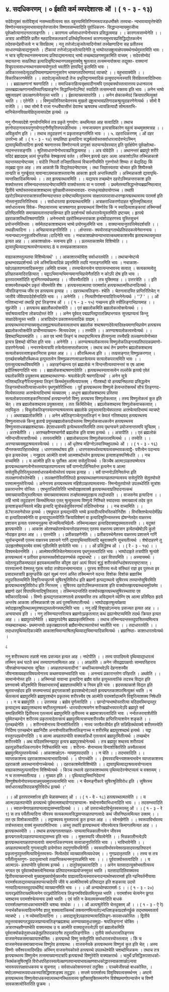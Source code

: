 ## ४. सदधिकरणम् । ० ईक्षति कर्म व्यपदेशात्सः ओं । ( १ - ३ - १३)
सदेवेत्पुक्तं सतोविशृत्वं नसम्भवतीत्यस्य सतः वहुस्यामितिरिणामरूपजडधर्मोक्तेः तस्यचा-
न्यभावव्यावृत्तेश्चेति विष्णोरन्यवस्तुस्वभावव्यावृत्तेरुत्तात्वेन विष्णावसम्भवादिति पूर्वाधिकरण-
सिद्धान्तन्यायमुपजीव्य पूर्वपक्षोत्यानादनतरसङ्गतिः । । कारणत्व धर्मसाधारण्येनोभयत्र
प्रसिद्धत्वमाह । । कारणत्वसाम्येनेति । । अत्राग्र आसीदिति प्रतीत महदादिसकलकार्यं
प्रतिर्थवृत्तित्वरूपं कारणत्वमुभयत्रप्रसिद्धिद्योतकत्वेन तदेवसन्देहवीजत्वे न च विवक्षितम् । नतु
तत्तेजोऽसृजतेत्यादिनोक्तं तस्येक्षणादिना सह प्रतीतस्य साधारण्यहेत्वाद्यनुपपत्तेः । टीकायां
तत्तेजोऽसृजतेत्यादिनेति तु भाष्पोस्तसष्ट्रत्वाक्षेपसमर्थनार्थमुस्तामिति भावः । न चात्र
सृष्टिस्थानसमन्वयस्य प्रतिपाद्यमानत्वाद् भाष्ये तच्छब्दग्रहणमपुकामिति वाच्यम् । सदेवसोम्येदं
सदायतनाः सत्प्रतिष्ठा इत्यादिसृष्टिस्थानगतवहुवाक्येषु श्रुतत्वात् तत्समन्वयोक्त्या तद्युक्त-
वाक्यानां विचूपरत्वसाधनस्थानसमन्वयोणुस्तो भवतीति ज्ञापयितुं कृतमिति भावः ।
अविकारस्सदेत्युदाहरिष्यमाणप्रमाणानुसारेण भाष्यगतपरिमाणपदं व्याचष्टे । । वहुभावाक्येति । ।
विकारिकारणमेवेति । । तदपोऽसृजतेत्यादौ तेजः प्रभृतिद्दानामवादिकं प्रत्युपादनत्वस्यापि
विवक्षितत्वादितिभावः । । ब्रह्मलक्षणानां श्रवणादिति । । समाधिकराहित्यसृक्षवादीनामपि
एतद्बाक्योस्तत्वात्तस्य प्रधानपरत्व उस्तब्रह्मलक्षणानामतिव्याप्तिप्रसङ्गेन सिद्धान्तिनोऽनिष्टं
स्यादिति तत्समन्वयो वक्तव्य इति भावः । अनेन भाष्ये सृष्ट्रत्वग्रहणं उपलक्षणत्वेनेत्पुस्त भवति
। । ईक्षत्याख्यव्यापारेति । । अनेन क्षेकाकर्मपदं क्रियापरमित्युक्तं भवति । । एतेनेति । ।
विष्णुव्यतिरिस्तचेतनस्य मुखतो द्रष्ट्रत्वाभावप्रतिगादकश्रुत्युदाहरणेनेत्यर्थः । सोमो वै राजेति । ।
यथा सोमो वै राजा गन्धर्वेष्वासीत्तं देवाश्च ऋषयश्च ध्यायन्नित्यादौ सोमलताभि-
मानिचेतनविवक्षयेक्षितृत्वव्यपदेश इत्यर्थः ।७

ननु गौणव्यपदेशे गुणयोगनिमित्तं तत्र प्रकृते गुणयोग: कथमित्यत आह सत्वादिति । तथाच
ज्ञानोपादानत्वरूपगुणयोगाद्गौणीवृत्तिरुपपन्नेतिभावः । नन्वजायमान इत्यत्राविकारेण वहुत्वं
कथमुक्तमत्राह । । अविकुर्वाण इति । । तथाच तदुदाहरणं न प्रकृतासङ्गतमिति भावः । ।
५. दहराधिकरणम् । ओं दहर उत्तरेभ्यः ओं । ( १ - ३ - १४)
सम्प्रतिष्ठा इत्यादिना सद्धर्मतयोस्तसर्वाधारत्वादेरुभेऽस्मिन् द्यावापृथिवीत्यादिना हृत्पद्मे
श्रवणात्तस्य विष्णोरन्यत्वे प्रागुक्तं सदप्यन्यदेवस्यात् इति पूर्वाक्षेपेण पूर्वपक्षोत्था-
नादनन्तरसङ्गतिः । श्रुतिसाधारण्येनोभयत्रप्रसिद्धत्वमाह । । अत्र योवेदेति । । अथानन्तरं ब्रह्मपुरे
शरीरे यदिदं ब्रह्मदह्यम् अल्पं पुण्डरीकं वेश्महृत्पद्मं वर्तत । तस्मिन् हृत्पद्मे दहरः अल्पः
आकाशोऽस्ति तस्मिन्नाकाशे यदन्तस्तदन्वेष्टव्यम् । वादेति निपातौ तजिज्ञासितव्यं
विचारणीयमिति गुरुणोस्ते शिष्याः तं चेद्यदिद्यः किं तद्ब्रह्म पुरत आह । तत्र आकाशे किं
विद्यतेयदन्वेष्टव्यम् । तथा जिज्ञास्यतया चोच्यत इति शिष्पैरुक्ते तान्प्रति स गुरुर्ब्रूयात्
यावान्वाऽयमाकाशस्तावानेष आकाशः हृदये अन्तस्तिष्ठति । अस्मिन्नाकाशे द्यावापृथि-
व्यन्तरिक्षादिकमित्यर्थः । । तत् हृत्पद्मस्थत्वमिति । । यद्यायत्र तच्छब्देन दहरोऽस्मिन्नन्तराकाश
इति शक्योस्तस्य तस्मिन्यदन्तस्तदन्वेष्टव्यमिति वाक्योस्तस्य वा न परामर्शः ।
प्रथमेतस्यासिद्धान्तेप्यब्रह्मनिष्ठत्वात् द्वितीये भाष्पोस्तस्याकाशशब्दस्य पूर्वपक्षवीजस्याभावादव-
रान्तधृत्याक्षेपायोगाच्च । तथापि दहरोऽस्मिन्नन्तराकाशस्तस्मिन्यदन्तस्त दन्वेष्टव्यमित्पुस्तस्य
साक्षात्परपरासाधारणहृत्पद्मस्थत्वस्य परामर्श इति नोस्तानुपपत्तिरितिभावः । । सर्वाधारतया
हृत्पद्मस्थत्वमिति । अत्राक्षराधिकरणोदाहत श्रुतिस्मृतिबलात् सर्वाधारत्वस्य विवेक-
निष्ठत्वात्तस्य चात्रश्रवणात् हृत्पद्मस्थत्वं विष्णोरेव किं न स्यादित्याशङ्कायां तस्मिन्सर्वं
प्रतिष्ठितमिति समाख्यावलात्तदप्याक्षिप्यत इति प्रदर्शनार्थं सर्वधारतयेत्युस्तमिति द्रष्टव्यम् ।
हृत्पद्मे दहराकाशस्थितिश्रवणादिति । अनेनभाष्ये दहरोस्मिन्नन्तराकाश इत्यंशोदाहरणस्य
युस्तिसूचनं प्रयोजनमितिभावः । सर्वमेतदाकाशशब्दस्य भाष्ये प्रयोगमूलमिति भावः ।
वाक्यान्वयानुपपत्तिमेवदर्शयति । । तथाहीत्यादिना । । अभिप्रायासङ्गतिरिति । । ।र्क्षन्तरवा-
क्ययोरसङ्गतार्थप्रतिपादकत्वेनेवानन्वयः । नत्वन्यथाऽननुकूलविभस्तिका।दादिनेति भावः ।
नचाकाशपक्षेप्यन्याभावात्कथमाकाशस्यैव हृताद्मस्थत्वमुच्यत इत्यत आह । । आकाशपक्षेत्व-
स्त्वन्वय इति । । प्रलस्ताकाशमेव विशिष्येति । । द्यावापुथिव्याद्याश्रत्वयोगयत्वायऽ 8 य तत्त्वप्रकाशाकावातः

वाह्याकाश्स्तुल्पतया विशिष्येत्यर्थ' । । आकाशारव्योविशृ सर्वाधारतयेति । । तथाचान्वेष्टव्ये
इत्थम्भावप्रदर्शनार्थः उभे अस्मिन्नित्यादिकं प्रवृत्तमिति तदपि नासङ्गतमिति भावः । नचाकाश-
पक्षेऽपहतपाणत्वादिकमनुपा।न्नमिति वाच्यम् । तस्याचेतनत्वेन पापात्यन्तभावस्य सत्वात् ।
सत्यकामत्वेतु प्रतिहतकमादिराहित्यात् । यद्वाऽभिमान्यभिमन्यमानाभिप्रायेणैतदिति न कोऽपि
दोष इति भावः । इतरपरामर्शादिति सूत्रनिरस्यर्थपक्षमाह । । जीवस्यैतदिति । । तत्र युक्तिमाह
। । उत्तरत्रेति । । इति वाक्यस्यैतच्छब्देन प्रकृतं जीवमयेति शेषः । हत्पद्मस्यात्मतया परामर्शात्
हत्पद्मस्थात्मविधानादित्यर्थः । जीवलिङ्गाच्च जीव एव हत्पद्मस्य इत्याह । । दहरस्थत्वलिङ्गा-
श्चेति । चेतनत्वादस्ति प्राप्तिरितिचेत् न जातीये जीवेपापादेर्दर्शनादिति भावः । । अनेनेति । ।
नित्यतीर्णाशनायादिरित्यनेनेत्यर्थः । ''7 '
। । ओं गतिशब्दाभ्यां तथाहि दृष्टं लिङ्गश्च ओं । । ( १ - ३ - १५)
गच्छन्त्य इति स्त्रीलिङ्गाभिप्रायमाह । । सुप्रजेति । । हत्पद्मस्य ब्रह्मलौकत्वोक्त्येति । । एतं
ब्रह्मलोकमिति ब्रह्मलोकत्वोक्त्येत्यर्थः । । सर्वाश्रयत्वादिना लोकपदोस्तं वेति । । अनेन पूर्ववत्
पद्मप्राप्तिद्वारातन्निष्ठभगवतः सुप्तप्राप्यत्वं किन्तु साक्षादेवेत्युस्त भवति । अत्रादिपदेन
प्रकाशरूपत्वादिकं ग्राह्यम् । हत्पद्मस्थस्यारण्याख्यसुधासमुद्राश्रयलोकवत्वलाभाय ब्रह्मलोक
शब्दश्रवणादेवेत्यादिवक्ष्यमाणाभिप्रायेण हत्पद्मस्य ब्रह्मलोकत्वोक्त्येति प्राचीनव्याख्यान-
मित्यवधेयम् । । तस्येति । । अरण्याश्रयलोकत्वस्येत्यर्थः । । हिशब्दाभिप्रायमाहेति । । अत एव
भाष्ये लिङ्गं च तथादृष्टमित्यत्र हीत्यनुत्त्वा तस्यैवहि तल्लक्षणत्वेनोच्यत इत्यत्र हिशब्दो योजित
इति भावः । अनेनेति । । अरण्याश्रयलोकत्वस्य विष्णुलोकलिङ्गत्वप्रतिपादकप्रमाणो-
दाहरणेनेत्यर्थः । नन्वरश्चेत्यत्रापि तत्रेत्येतत्सप्तलोकपरम् । तथाच कथं तेन प्रमाणेन
ब्रह्यलोकशब्दस्य सत्यलोकपरत्वशङ्कानिरास इत्यत आह । । । क्षीराब्धिमध्य इति । । तत्प्रसङ्गात्
विष्णुप्रकरणात् । एतर्च्छवाक्येक्षीरब्धिमध्य इत्पुस्तत्वेन विष्णुप्रकरणत्वान्नतत्रेत्यस्य
सत्यलोकपरत्वमिति भावः । । एतत्सुत्पद्मस्थविषयमिति । । अहरहर्गच्छन्त्य एतं ब्रह्मलोकं न
विन्दन्तीत्यस्यानन्तरं स एष आत्मा हृदीतिश्रवणादिति भावः । । ब्रह्मलोकशब्दश्रवणादेवेति ।
हृत्पद्मस्थस्यावासत्वेन तल्लोके हृत्पद्मे एवेतं पद्मलोकमिति प्रयुक्तस्य ब्रह्यशब्दस्थारण्या-
श्रयलोकेऽपि श्रवणादित्यर्थ' । अनेन सूत्रे गतिशब्दलिङ्गैरित्यनुक्त्या लिङ्गं
किमर्थमुस्तमित्यपास्तम् । गीतशब्दो यो हत्पद्मनिष्ठतया प्रसिद्धत्वेन लिङ्गस्योस्तरीत्यासाध्यत्वेन पृथगुक्तेरितिभावः । पूर्वं हृत्पद्मस्थस्य विष्णुत्वे हेत्वन्तरोक्त्यर्थं सौत्रं लिङ्गगद-
मित्येवपरतया अरश्चेत्यादिभाष्यं व्यख्यातम् । अधुना ब्रह्मलोकशब्दस्य प्रस्तिया
सत्यलोकपरत्वशङ्कानिरासार्थं हत्पद्मान्तर्गतो विष्णुः हत्पद्मस्य विष्णुलोकत्वात् । तस्य
विष्णुलोकत्वं कुत इति चेत् । तत्र ब्रह्मलोकशब्दस्य प्रयुक्तत्वात् । ततः किमितिचेत् ।
ब्रह्यलोकशब्दस्य विष्णुलोकवाचकत्वात् । तदपिकुतः । विचूलोकलिङ्गस्यारण्याश्रयत्वस्य
ब्रह्मलोके प्रयुस्तत्वादित्येवपरतया अरश्चेत्यादिभाष्यं व्याचष्टे । । अथवाब्रह्मलोकमिति । । अनेन
क्ष्वेलिङ्गञ्चेत्पुस्तलिङ्गं न केवलं गतिशब्दवत् हत्पद्मस्थस्य विष्णुत्वसाधकं किन्तु हृताद्मे
प्रयुस्तब्रह्मलोकपदोस्तस्य विष्णुलोकसाधकत्वेन हत्पद्मस्थस्य विष्णुत्वसाधकब्रह्मशब्दाख्य-
हेएसाधकमपि इत्येत्थस्त्वस्तिमिति तस्य पृथग्वचने प्रयोजनान्तरमपि सूचितम् । । अरश्चेतीति
। । अरश्चहवैण्यश्चार्णवौ ब्रह्मलोक इति वाक्य इत्यर्थः । । अत्रापीति । । एतं ब्रह्मलोकं
नविन्दन्तीत्यत्रापीत्यर्थः । तत्परत्वमिति । ब्रह्मलोकपदस्य विष्णुलोकपरत्वमित्यर्थः । । तस्येति । ।
अरण्याख्यसमुद्राश्रयत्वस्येत्यर्थः । ।
। । ओं धृतेश्च महिग्नोऽस्यास्मिक्षुपलब्धेः ओं । । ( १ - ३ - १६)
पौनरुक्त्यपरिहारार्थमाह । धारणसमर्थाश्रय इति । धारणसामर्थ्यस्याश्रयत्वसम्भावकत्वाद्वै-
परीत्येन पदान्वयः कृत इत्यवधेयम् ।
ननुहृदय आत्मेति वाक्ये आत्मशब्दोस्तेन हृत्पद्मस्थ इत्याशङ्क्यनिषेधति । । नच वाच्यमिति
। । य आत्मेति इति यः पूर्वोक्तः आत्मा ससेतुरित्यर्थः । किञ्चैष आत्माऽपहतपाष्मेत्यत्र
हृत्पद्मस्थलक्षणत्वेनोस्तस्यापहतपाणत्वस्य सर्वे पाणनोऽतिनिवर्तन्त इत्यनेन य आत्मा
ससेतुर्विधृतिरित्पुस्तसर्वाधारकर्मत्वोस्तेरयं पद्मस्य इत्याह । । सर्वे पाप्ननोऽतिनिवर्तन्त इति
तल्लक्षणत्वोस्तेश्चेति । । तल्लक्षणोस्तिरितिपाठे हृत्पद्मस्थलक्षणस्यत्पहतपाण्यत्वस्य ससेतुरिति
सेतुतयोस्ते परमात्मनुस्तेरित्यर्थः । अनेनास्य हत्पद्मस्थस्य महिशेऽपहतपामत्वस्या-
स्मिन्येतुतयोस्ते उपलब्धेरिति सूत्रांशः प्रकारान्तरेण योजितः । एषभूताधिपतिरिति
भाष्योदाहृतवाक्ये हृत्पद्मस्थत्वाप्रतिपादनात्कथं समाख्यायापीत्पुस्तमित्यतः समाख्यावाक्यरूप
तर्ज्ज्ञवाक्यमुदाहृत्य तद्योजयति । । वाजसनेय इत्यादिना । । तर्हि भाष्ये तदुदाहरणं
किमर्थमित्यत एतत् श्रुत्युस्तस्य विष्णुत्वे निश्चिते स्यादस्याः समाख्यात्वं तदेव कुत
इत्याशङ्कानिवतये महिप्र इत्यादि सूत्रोकहेतुविवरणार्थं तदितिभावेनाह । । नच वाच्यमिति । ।
87वाजसनेयोस्त इत्यर्थः । एषछूपाल इत्यद्यस्येति भाष्ये इत्यादीत्यविभस्तिकोनिर्देशः ।
विभक्तिश्चेत्यादेर्महिप्र वा इत्यादिवाक्येनेति वा इत्याद्युपलव्येरिति क्रियाविशेषणं वा
इत्यादिश्रुतिभ्यस्तस्य ह्येषग्नेतदेत वाक्षरस्य प्रशासन इत्यतः परमप्यनुकृष्य योज्यमित्यभिप्रेत्यै-
तस्मिन्वल्वक्षर इत्यादिवाक्यद्वयमवतारयति । । यदुक्तं हृत्पद्मस्येति । । आकाश
ओतश्चप्रोतश्चेत्यन्तोदाहरणवत् एतस्य वाक्षरस्य प्रशासन इत्येतच्छेषोऽपि कुतो नोदाहृत इत्यत
आह । । एतस्येति । । प्रतीकग्रहणेनेति । । प्रतीकग्रस्थेनैतस्य वाक्षरस्य प्रशासने गार्गि
सूर्याचन्द्रमसौ एतस्य वाक्षरस्य प्रशासने गार्गि द्यावापृथिव्यावित्यादि बहुवाक्यानि
सूचयतीत्यर्थः । शेषोदाहरणे तु उदाहृतशेषयुस्तमेव वाक्यं गृहीतमिति ज्ञायेतेति भावः ।
। । ओं प्रसिद्धेश्च ओं । । ( रे - ३ - १७)
। । विश्वमचेतनमिति । । आत्मेश्वरमितिचेतनेश्वरत्वस्य पृथगुस्तत्वादिति भावः । भाष्पोदाहृते
तत्रापीति श्रुत्यंशे हत्पद्मस्थत्वं न प्रतीयत इत्यतस्तर्क्ष्वंशोदाहरणर्थकं तद्व्याचष्टे । । दहरं
विपापमिति । । अस्यायमर्थः । यदेतत्पुडरीकमष्ठदलं हृदयकमलमस्ति कीदृश दहरं अल्पं विपापं
शुद्धं शरीरसंवन्धिदोषरपरामृष्टत्वात् । परस्यात्मनो वेश्मस्तु गृहरू सर्वदा तत्रोपलभ्यमानत्वात् ।
पुरस्य शरीरस्य मध्ये संस्थितं राज्ञ इव पुरमध्य इव प्रसादस्तत्रापि हृत्पुण्डरीके दहरं सूक्ष्मं गगनं
अस्ति तस्मिन्मगने यदन्तः विशोकः विशोकं ब्रह्मास्मि तदुपासितव्यमिति विशृरित्यप्युपगमे
सुषिरश्रुतिविरोध इति ब्रह्मणो हृत्पद्यस्थत्वे सुषिरस्य तस्यान्तेसुषिरमिति हृत्पद्मस्थत्वश्रुतिविरोध
इति निरस्तम् । सुषिरस्य दहरोऽस्मिन्नन्तराकाश इति वाक्योस्तहृत्पद्मस्थत्वमुपेयमेव । ब्रह्मणो
दहरं विपापमित्यादिश्रुतिवलात् । तस्मिन्यदन्तरिति वाक्योस्तहृत्पद्मस्थसुषिरस्थताया एव
स्वीकारादित्यर्थः । विष्णोः हृत्पद्यगताकाश्णतत्वे हत्पद्ममस्ति तत्र अविद्यमाने व्योम्नि एष
आत्मा प्रतिष्ठितः हृदये अन्तरेष आकाशः तस्मिन्नाकाशे एष अयं पुरुषस्तिष्टतीत्यर्थः ।
भाष्पोदाहृतश्रुत्यपेक्षया स्वोदाहृतश्रुतिस्थात्मपुरुषपद्यस्तत्वेनस्पष्टमिति भावः । ननु तर्हि
विशृपक्षेऽनन्वयः प्रसज्यत इत्यत आह । । अन्वयाभाव इति । । ननु तस्मिन्यदन्तरित्यत्र
ब्रह्मणोऽप्रकृतत्वात् कथं द्रह्यान्वेष्टव्यमिति तदर्थः क्रियत इत्यत आह । । ब्रह्मपुरपदेनैवेति ।
ब्रह्मपुरपदेनैव ब्रह्मप्रकृतमितिभावः । तथाच तस्मिन्यदन्तस्तदुपासितव्यमित्यत्र यच्छब्दतच्छब्द-
प्रथमान्तयोः प्रकृतब्रह्यपरत्वे ब्रह्मैवान्वेष्टव्यतयोस्तं भवतीति भावः । । तदाधारतयेति । ।
तदाधारपृथिव्यादिकञ्चेति आकाशाभिमान्याश्रितपृथिव्याद्यभिमान्यादिकमित्यर्थः । ब्रह्मनिष्ठा-
काशाधारतयेत्यर्थः ।

८

ननु शरीरस्थस्य तन्नाशे नाशः प्रसज्यत इत्यत आह । नष्टेपीति । । तस्य पापादिमत्वे
पृथिव्याद्याधारत्वं तस्मिन् कथं घटते कथं तस्यापाणत्वमित्यत आह । । अपहतेति । अनेन
जीवद्रह्यपक्षयोः साम्यपरिहाराय जीवपक्षेप्यन्यथाभावः सूचितः ।
अपहतपाप्यत्वादीनां ' कथञ्चित्सम्भवेऽपि देहनाशस्यैव जीवनाशव्यवहारविषयत्वेनास्य
कथमप्यसम्भवादिति भावः । अनन्वयं प्रकारान्तरेण परिहरति । अथवेति । । सामान्येनोस्त इति
। । अस्मिन्पक्षे यावान्वा इत्यादिना ब्रह्मैव वर्तत इत्पुस्तत्वात्किं तदत्रच विद्यत इति प्रश्नवाक्ये
कीदृशमिति विवक्षाभावार्स्सृं ब्रह्मज्ञातव्यमिति च नियम इति भावः । हृदयपद्माकाशे विद्यत
इति श्रुतावन्तर्हदय इति सप्तम्यन्तपदं हृद्गताकाशो हृदयशब्देनोऽच्यते हृत्पद्मगतकाशपरमित्युक्तं
भवति । न चेतत्सत्यं ब्रह्मपुरमिति ब्रह्मपुरशब्देन प्रकृतस्य शरीरस्यैव एष आत्मेति
परामर्शादात्मनि विशृरित्याशक्य निषेधति । । न च ब्रह्मपुरेति । । उत्तरमाह । ब्रह्मेव पूर्णत्वादिति
। । छान्दोग्यभाष्पोस्तरीत्या यदिदमस्मिन्द्रस्तुर इत्याद्यस्य ब्रह्मपुरशब्दस्य षष्टीतत्पुरुषकर्म-
धारययोराश्रयणेन शरीरब्रह्मोभयपरत्वेऽपि ब्रह्मपुरे सर्वं समाहितमिति द्वितीयस्य एतत्सत्यं
ब्रह्मपुरमिति तृतीयस्य च ब्रह्ममात्रपरत्वादिति भावः । नन्वेतजरावाशेतीति पूर्वमेतच्छन्देन
शरीरस्य प्रकृतत्वादेतत्सत्यं ब्रह्मपुरमित्यत्राप्यशरीरस्यैव प्राप्तिरित्याशयेन शङ्कते । । एतच्छब्देनेति
। । शरीरनाशेनास्य विनाशोस्तिरिति । नास्य जरयैतजीर्यत इति सन्निहितर्थवाक्ये शरीरमस्येति
निर्दिश्य एतच्छब्देन ब्रह्मनिर्देश अनाशेप्यविन्नाशित्वलिङ्गाच्च न शरीरमिह ब्रह्यपुरशब्दार्थ
इत्यर्थः । यद्वा वस्तुरपदप्रयोगादिति । य आत्मा अपहतपाप्येति वाक्यसन्निधौ एतत्सत्यं
ब्रह्मपुरमितीत्यर्थः । तच्छब्देन शरीरस्येति । अथ यदिदमस्मिनह्यपुर इत्यत्र ब्रह्मपुरशब्देनेत्यर्थः ।
तत्र ब्रह्मपुर शब्दस्य शरीरपत्वं दहत्पुडरीकाधिकरणत्वेन निश्चितमिति भावः । शरीरना-
शेनाप्यस्य विनाशोक्तिरिति अस्यैतत्सत्यं ब्रह्मपुरमित्पुस्तस्येत्यर्थः । आकाशपक्षेऽन-
न्वयमुपपादयति । । न चेति । । तदभावादिति । । व्याप्ताकाशस्य दहराकाशस्थत्वाभावादित्यर्थः । ।
योगाच्चेति । । ईश्वरवदचिन्त्यशक्त्यभावेन व्याप्ताकाशस्य दहराकाशे अवस्थानायोगाच्चेत्यर्थः । ।
दहराकाशमेवविशिष्येति । । द्यावापृथिव्याद्याश्रयत्वयोग्यत्वाय वाह्याकाश्स्तुल्पत्वादिना
विशिष्येत्यर्थः ।
किञ्च तथात्वे दहराकाशस्थस्य पृथिव्यादेरन्वेष्टव्यत्वं च वक्तव्यम् । न च तत्सम्भवतीत्याह । ।
मुख्यत इति । । पृथिव्याद्यभिमानिदेवानां विष्णुशेषत्वेनोपास्यत्वान्नमुख्यमुपास्यत्वमिति भावः ।
न चैवमङ्गीकारे सुषिरश्रुतिविरोध इति । सुषिरस्य सर्वाधारत्वप्रतिपादकश्रुतिविरोध इत्यर्थः ।'

। । ओं इतरपरामर्शात्स इति चेन्नासम्भवात् ओं । । ( १ - वे - १८)
हत्पद्मस्थात्मतयेति । । य आत्मऽपहतपाप्येति हत्पद्मस्थे पूर्वमात्मशब्दयोगादत्राप्यात्म-
शब्देनास्यैवाभिधानादिति भावः । । तदसम्भवादिति । । स्वातन्त्रेणापहतपाप्यत्वाद्यसम्भवादित्यर्थः ।
। । ओं उत्तराच्चेदाविर्भूतस्वरूपस्तु ओं । । ( १ - ३ - रे ९)
स तत्र पर्येतीत्यादिना जीवस्य सत्यकामत्वसिद्धावप्यपहतपाणत्वादेः कथं जीवनिष्ठत्वमित्यत
उक्तम् । । तत एव विशोकत्वादीति । । तद्वाक्यस्य मुस्तपरत्वं कुत इत्यत आह । । स्वेनखेणेति । ।
स्वरूपाविर्भावस्य तत्रोस्तत्वात् वाक्यं मुस्तपरमितिभावः । अस्तु तथापि हृत्पद्मस्थत्वं
जीवस्येत्यत्र किमागतमित्यत आह । । हृत्पद्मस्थस्येति । । तथाच हत्पद्मगतत्वापहत-
पाप्यत्वाभिन्नकालीनत्वेन जीवस्य हृत्पद्मगतत्वेऽपहतपाप्यत्वाद्यसम्भव इति भावः । । मुक्तस्यापि
जीवत्वेनेति । । भिन्नकालीनत्वेऽपि हृत्पद्मस्थत्वापहतपाप्यत्वयोः समानाधिकरण्यस्य
सत्वान्नानुपत्तिरिति भावः । । भाविभावेनेति । । अपहतपाप्मत्वादि गुणत्वाद्यपि प्रायेणोस्त
तद्गुणाविभविनेति । स्वरूपाविर्भावस्येश्वरप्रसादयत्तप्रतिपादनं प्रकृतानुपपुस्तमित्याविर्भूतस्वरूप-
मित्येतदेवं व्याख्यातमित्यवधेयम् । । गुणप्रदातृतयति । । तस्य स तत्र पर्येतीत्पुस्तगुण-
प्रदातृत्वाभावे तत्प्राप्तिकथनमनुपपन्नमिति भावः । । । पूर्ववाक्योस्तत्वादिति । । य आत्माऽप-
हतपाप्येति पूर्ववाक्य इत्यर्थः । । दातुरेवमुख्यत्वादिति । । अनेन यतसादात्युक्तेभवतीत्यस्य
भगवत एव पूर्ववाक्योक्तत्वेनिवामक प्रतिपादनरूपप्रयोजनमुस्तं भवति । यतसादादितिवाक्यस्य
द्वितीयव्याख्यनाभावे मुख्यामुख्ययोर्मुख्यस्यैव ग्राह्यत्वादित्यस्यावचनादन्यार्थश्चपरामर्श इति
ण्ढनिवर्तनीयायाः परामर्शवलाद्यरव्यापहतपाप्यत्चादेरपि जीवे य आत्मेतिवाक्ये प्रतिपाद्यत इति
शङ्काया उदयो नस्यादित्यतस्तदुदयार्थमिदं व्याख्यानमिति भावः ।
। । ओं अन्यार्थश्चपरामर्शः ऽ । । ( १ - ३ - २०)
यत्परञ्ज्योतिराख्यमित्यनेन परञ्ज्योतिरित्यत्र लिङ्गमविवक्षितमित्पुस्त भवति । परामर्शस्य
चेत्यनेन छूगत चशब्दस्य परामर्शश्चेत्यन्वय उक्ते भवति । एवं सति न केवलमसम्भवादिति
बाधकं परामर्शलक्षणसाधकाभावश्चेति चशब्दः सार्थकः ।
। । ओं अल्पश्रुतेरिति चेत्तदुक्तम् ओं । । ( १ - ३ - ऐ रे)
नन्वर्भकौकस्त्वादित्यनेनैव ज्ञातु शक्यत्वात्किमर्थं तक्त्यरणमित्यतोऽभ्यधिशङ्काप्रदर्शनर्छूकं
तद्भाष्यमवतार्य व्याचष्टे । । न व्योमवदित्यादिना । । अवाद्यसूत्रेऽपहतपाप्मत्वादिलिङ्ग-रूपसाधकोस्तिः । द्वितीये तदुत्तरवाक्यगतद्ध्वप्रजाप्राप्यत्वलिङ्गब्रह्यशब्द अरण्याख्यसुधासमुद्रा-
श्रयलिङ्गानां चोक्तिः । अत्रारश्चहवैण्यश्चेति वाक्यस्याथ उ य आत्मेति वाक्यादुत्तरत्वेऽपि एतं
ब्रह्मलोकमिति पूर्ववाक्योकहेतुसाधकहेतुप्रतिपादकादनैव तदुस्तलिङ्गोस्तिः । तृतीये
सर्वाधारत्वलिङ्गस्य वाजसनेयकसमाख्यायाश्चोक्तिः । हत्पद्मस्थो विष्णु ससेतुरिति
सर्वाधारत्वस्योस्तत्वात् । किं च वाजसनेयकसमाख्यानाच्च विष्णुरेव हत्पद्मस्थः । वाजसनेयके
हत्पद्मस्थस्य विष्णुत्वं कुत इति चेत् । अस्य विष्णोः सर्वेश्वरत्वादिमहिग्रः अस्मिन्
वाजसनेयकोस्ते हत्पद्मस्थे उपलब्धेश्चेति चशब्दोभिन्नक्रमः । तथाच तत्र हृत्पद्मस्थस्य विष्णुत्वेन
तत्समाख्यानादत्रापि हृत्पद्मस्थो विष्णुरेवेति वाक्याक्षरार्थः । चतुर्थे प्रसिद्धिरूपसाधको-
स्तिर्थकसुषिरश्रुति विरोधपरिहारस्यत्पेलक्षणतयान्वयाभावलक्षणवाधकोद्धारस्याकाशपक्षेऽन्वया
भावरूपपरपक्षवाधकस्य च सूचनात् । सर्वसाधकोक्त्यनन्तरं तदुक्तिः । पञ्चमेजीवपक्षे
बाधकोस्तिः, । षष्ठेऽसम्भवरूपवाधकस्यासिद्धिमाशङ्क्य तदुद्धारः । सप्तमे परामर्शस्य
विशृविषयत्वसमर्थनम् । अष्टमे हत्पद्मस्थस्य विष्णुत्वेवाधकस्याल्पस्थानस्थितत्वस्य
पूर्वोक्तयुक्तिस्मरणेन विशेषप्रमाणोपन्यासेन च विष्णौ सावकाशत्वोस्तिरिति छूक्रमः ।
 